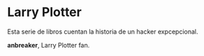 # Larry Plotter

Esta serie de libros cuentan la historia de un hacker expcepcional.

**anbreaker**, Larry Plotter fan.
